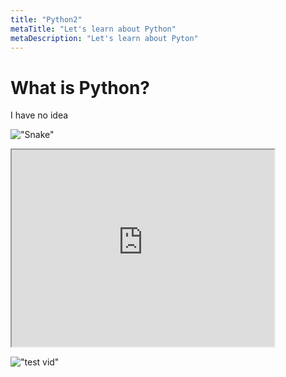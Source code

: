 ```yaml
---
title: "Python2"
metaTitle: "Let's learn about Python"
metaDescription: "Let's learn about Pyton"
---
```


# What is Python?

I have no idea

!["Snake"](https://insights.dice.com/wp-content/uploads/2019/09/shutterstock_1386882278.jpg)

<iframe width="420" height="315"
src="https://www.youtube.com/embed/tgbNymZ7vqY">
</iframe>

!["test vid"](https://www.youtube.com/watch?v=DF5T7HJ0Xug)
